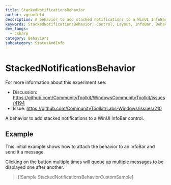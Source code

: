 ```yaml
---
title: StackedNotificationsBehavior
author: vgromfeld
description: A behavior to add stacked notifications to a WinUI InfoBar control.
keywords: StackedNotificationsBehavior, Control, Layout, InfoBar, Behavior
dev_langs:
  - csharp
category: Behaviors
subcategory: StatusAndInfo
---
```


# StackedNotificationsBehavior

For more information about this experiment see:

- Discussion: https://github.com/CommunityToolkit/WindowsCommunityToolkit/issues/4194
- Issue: https://github.com/CommunityToolkit/Labs-Windows/issues/210

A behavior to add stacked notifications to a WinUI InfoBar control.

## Example

This initial example shows how to attach the behavior to an InfoBar and send it a message.

Clicking on the button multiple times will queue up multiple messages to be displayed one after another.

> [!Sample StackedNotificationsBehaviorCustomSample]
